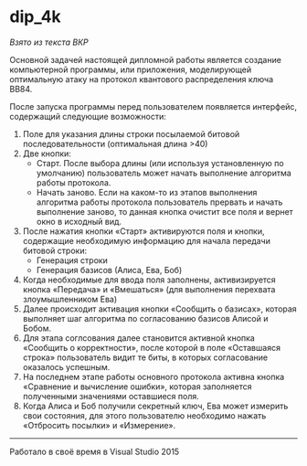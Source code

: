 # dip_4k
*Взято из текста ВКР*

Основной задачей настоящей дипломной работы является создание компьютерной программы, или приложения, моделирующей оптимальную атаку на протокол квантового распределения ключа BB84.

После запуска программы перед пользователем появляется интерфейс, содержащий следующие возможности:
1. Поле для указания длины строки посылаемой битовой последовательности (оптимальная длина >40)
2. Две кнопки:
    * Старт. После выбора длины (или используя установленную по умолчанию) пользователь может начать выполнение алгоритма работы протокола.
    * Начать заново. Если на каком-то из этапов выполнения алгоритма работы протокола пользователь прервать и начать выполнение заново, то данная кнопка очистит все поля и вернет
окно в исходный вид.
3. После нажатия кнопки «Старт» активируются поля и кнопки, содержащие необходимую информацию для начала передачи битовой строки:
    * Генерация строки
    * Генерация базисов (Алиса, Ева, Боб)
4. Когда необходимые для ввода поля заполнены, активизируется кнопка «Передача» и «Вмешаться» (для выполнения перехвата злоумышленником Ева)
5. Далее происходит активация кнопки «Сообщить о базисах», которая выполняет шаг алгоритма по согласованию базисов Алисой и Бобом.
6. Для этапа соглсования далее становится активной кнопка «Сообщить о корректности», после которой в поле «Оставшаяся строка» пользователь видит те биты, в которых согласование оказалось успешным.
7. На последнем этапе работы основного протокола активна кнопка «Сравнение и вычисление ошибки», которая заполняется полученными значениями оставшиеся поля.
8. Когда Алиса и Боб получили секретный ключ, Ева может измерить свои состояния, для этого пользователю необходимо нажать «Отбросить посылки» и «Измерение».
____
Работало в своё время в Visual Studio 2015 
